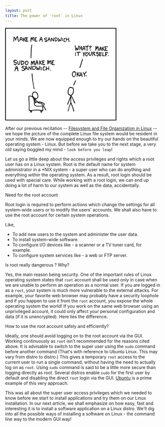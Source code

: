 ```yaml
---
layout: post
title: The power of 'root' in Linux
---
```


<img class="small right" src="/static/2008/linux-root-power.png" alt="The power of root in Linux" loading="lazy">

After our previous recitation -- <a href="/2008/filesystem-file-organization-in-linux/">Filesystem and File Organization in Linux</a> -- we hope the picture of the complete Linux file system would be resident in your minds. We are now equipped enough to try our hands on the beautiful operating system - Linux. But before we take you to the next stage, a very old saying boggled my mind - `look before you leap`!

Let us go a little deep about the access privileges and rights which a root user has on a Linux system. Root is the default name for system administrator in a *NIX system - a super user who can do anything and everything within the operating system. As a result, root login should be used with special care. While working with a root login, we can end up doing a lot of harm to our system as well as the data, accidentally.

Need for the root account

Root login is required to perform actions which change the settings for all system-wide users or to modify the users' accounts. We shall also have to use the root account for certain system operations.

Like,

* To add new users to the system and administer the user data.<br />
* To install system-wide software.<br />
* To configure I/O devices like - a scanner or a TV tuner card, for example.<br />
* To configure system services like - a web or FTP server.

Is root really dangerous ? Why?

Yes, the main reason being security. One of the important rules of Linux operating system states that `root` account shall be used only in case when we are unable to perform an operation as a normal user. If you are logged in as a `root`, your system is much more vulnerable to the external attacks. For example, your favorite web browser may probably have a security loophole and if you happen to use it from the `root` account, you expose the whole operating system the world! If you work on the same web browser using an unprivileged account, it could only affect your personal configuration and data (if it is unencrypted). Here lies the difference.

How to use the root account safely and efficiently?

Ideally, one should avoid logging on to the root account via the GUI. Working continuously as `root` isn't recommended for the reasons cited above. It is advisable to switch to the super user using the `sudo` command before another command (That's with reference to Ubuntu Linux. This may vary from distro to distro.) This gives a temporary `root` access to the current user to run a single command, without having the need to actually log on as `root`. Using `sudo` command is said to be a little more secure than logging directly as root. Several distros enable `sudo` for the first user by default and disabling the direct `root` login via the GUI. <a href="http://polishlinux.org/linux/ubuntu/">Ubuntu</a> is a prime example of this very approach.

This was all about the super user access privileges which we needed to know before we start to install applications and try them on our Linux installation. In our next article, we shall emphasize on how easy, fast and interesting it is to install a software application on a Linux distro. We'll dig into all the possible ways of installing a software on Linux - the command line way to the modern GUI way!